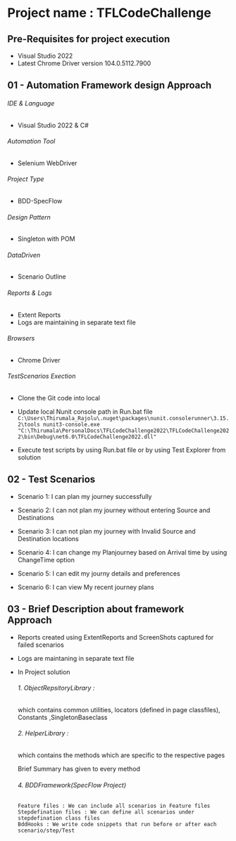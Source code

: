 # Project name : TFLCodeChallenge
## Pre-Requisites for project execution
- Visual Studio 2022
- Latest Chrome Driver version 104.0.5112.7900

## 01 - Automation Framework design Approach

###### IDE & Language
   - Visual Studio 2022 & C#
###### Automation Tool
   - Selenium WebDriver
###### Project Type
   - BDD-SpecFlow
###### Design Pattern
   - Singleton with POM
###### DataDriven
   - Scenario Outline
###### Reports & Logs
   - Extent Reports
   - Logs are maintaining in separate text file
###### Browsers
   - Chrome Driver
###### TestScenarios Exection
   - Clone the Git code into local 
   
   - Update local Nunit console path in Run.bat file   
    ```
       C:\Users\Thirumala_Rajolu\.nuget\packages\nunit.consolerunner\3.15.2\tools
       nunit3-console.exe "C:\Thirumala\PersonalDocs\TFLCodeChallenge2022\TFLCodeChallenge2022\bin\Debug\net6.0\TFLCodeChallenge2022.dll"
    ```
   - Execute test scripts by using Run.bat file or  by using Test Explorer from solution

## 02 - Test Scenarios

- Scenario 1: I can plan my journey successfully	

- Scenario 2: I can not plan my journey without entering Source and Destinations	

- Scenario 3: I can not plan my journey with Invalid  Source and Destination locations

- Scenario 4: I can change my Planjourney based on Arrival time by using ChangeTime option

- Scenario 5: I can edit my journy details and preferences

- Scenario 6:  I can view My recent journey plans

 ## 03 - Brief Description about framework Approach
 - Reports created using ExtentReports and ScreenShots captured for failed scenarios
 - Logs are maintaning in separate text file
 - In Project solution 
 
     ###### 1. ObjectRepsitoryLibrary : 
      which contains common utilities, locators (defined in page classfiles), Constants ,SingletonBaseclass 
       
    ###### 2. HelperLibrary : 
     which contains the methods which are specific to the respective pages
     
     Brief Summary has given to every method
       
    ###### 4. BDDFramework(SpecFlow Project) 
       Feature files : We can include all scenarios in Feature files
       Stepdefination files : We can define all scenarios under stepdefination class files
       BddHooks : We write code snippets that run before or after each scenario/step/Test

